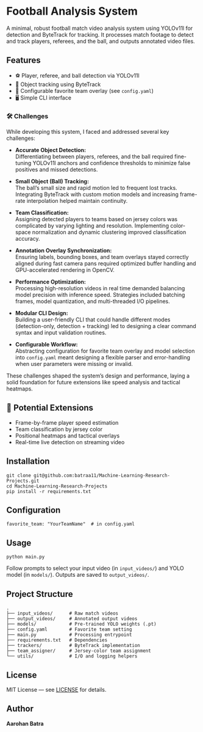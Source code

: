 # Football Analysis System

A minimal, robust football match video analysis system using YOLOv11l for detection and ByteTrack for tracking. It processes match footage to detect and track players, referees, and the ball, and outputs annotated video files.

## Features
- ⚽ Player, referee, and ball detection via YOLOv11l
- 🎯 Object tracking using ByteTrack
- 🔧 Configurable favorite team overlay (see `config.yaml`)
- 🖥️ Simple CLI interface


### 🛠️ Challenges

While developing this system, I faced and addressed several key challenges:

- **Accurate Object Detection:**  
  Differentiating between players, referees, and the ball required fine-tuning YOLOv11l anchors and confidence thresholds to minimize false positives and missed detections.

- **Small Object (Ball) Tracking:**  
  The ball’s small size and rapid motion led to frequent lost tracks. Integrating ByteTrack with custom motion models and increasing frame-rate interpolation helped maintain continuity.

- **Team Classification:**  
  Assigning detected players to teams based on jersey colors was complicated by varying lighting and resolution. Implementing color-space normalization and dynamic clustering improved classification accuracy.

- **Annotation Overlay Synchronization:**  
  Ensuring labels, bounding boxes, and team overlays stayed correctly aligned during fast camera pans required optimized buffer handling and GPU-accelerated rendering in OpenCV.

- **Performance Optimization:**  
  Processing high-resolution videos in real time demanded balancing model precision with inference speed. Strategies included batching frames, model quantization, and multi-threaded I/O pipelines.

- **Modular CLI Design:**  
  Building a user-friendly CLI that could handle different modes (detection-only, detection + tracking) led to designing a clear command syntax and input validation routines.

- **Configurable Workflow:**  
  Abstracting configuration for favorite team overlay and model selection into `config.yaml` meant designing a flexible parser and error-handling when user parameters were missing or invalid.

These challenges shaped the system’s design and performance, laying a solid foundation for future extensions like speed analysis and tactical heatmaps.


## 🚀 Potential Extensions

- Frame-by-frame player speed estimation  
- Team classification by jersey color  
- Positional heatmaps and tactical overlays  
- Real-time live detection on streaming video  

## Installation
    git clone git@github.com:batraa11/Machine-Learning-Research-Projects.git
    cd Machine-Learning-Research-Projects
    pip install -r requirements.txt

## Configuration
    favorite_team: "YourTeamName"  # in config.yaml

## Usage
    python main.py
Follow prompts to select your input video (in `input_videos/`) and YOLO model (in `models/`). Outputs are saved to `output_videos/`.

## Project Structure
    .
    ├── input_videos/      # Raw match videos
    ├── output_videos/     # Annotated output videos
    ├── models/            # Pre-trained YOLO weights (.pt)
    ├── config.yaml        # Favorite team setting
    ├── main.py            # Processing entrypoint
    ├── requirements.txt   # Dependencies
    ├── trackers/          # ByteTrack implementation
    ├── team_assigner/     # Jersey-color team assignment
    └── utils/             # I/O and logging helpers

## License
MIT License — see [LICENSE](LICENSE) for details.

## Author
**Aarohan Batra**
